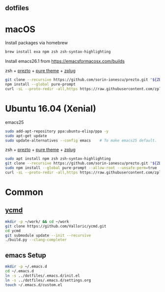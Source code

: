 dotfiles
--------


macOS
=====

Install packages via homebrew
```bash
brew install exa npm zsh zsh-syntax-highlighting
```

Install emacs26.1 from https://emacsformacosx.com/builds

zsh + [prezto](https://github.com/sorin-ionescu/prezto) + [pure theme](https://github.com/sindresorhus/pure) + [zplug](https://github.com/zplug/zplug)
```bash
git clone --recursive https://github.com/sorin-ionescu/prezto.git "${ZDOTDIR:-$HOME}/.zprezto"
npm install --global pure-prompt
curl -sL --proto-redir -all,https https://raw.githubusercontent.com/zplug/installer/master/installer.zsh| zsh
```

   
Ubuntu 16.04 (Xenial)
=====================

emacs25

```bash
sudo add-apt-repository ppa:ubuntu-elisp/ppa -y
sudo apt-get update
sudo update-alternatives --config emacs    # To make emacs25 default.
```

zsh + [prezto](https://github.com/sorin-ionescu/prezto) + [pure theme](https://github.com/sindresorhus/pure) + [zplug](https://github.com/zplug/zplug)

```bash
sudo apt install npm zsh zsh-syntax-highlighting
git clone --recursive https://github.com/sorin-ionescu/prezto.git "${ZDOTDIR:-$HOME}/.zprezto"
sudo npm install --global pure-prompt --allow-root --unsafe-perm=true
curl -sL --proto-redir -all,https https://raw.githubusercontent.com/zplug/installer/master/installer.zsh| zsh
```

Common
======

[ycmd](https://github.com/Valloric/ycmd)
-----

```bash
mkdir -p ~/work/ && cd ~/work
git clone https://github.com/Valloric/ycmd.git
cd ycmd
git submodule update --init --recursive
./build.py --clang-completer
```

emacs Setup
-----------
```bash
mkdir -p ~/.emacs.d
cd ~/.emacs.d
ln -s ../dotfiles/.emacs.d/init.el
ln -s ../dotfiles/.emacs.d/settings.org
touch ~/.emacs.d/custom.el
```
